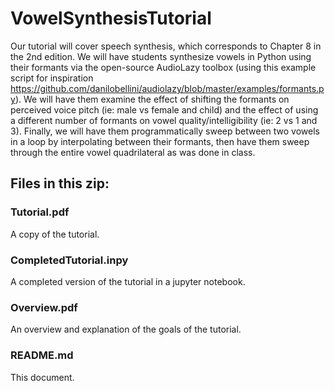 # VowelSynthesisTutorial

Our tutorial will cover speech synthesis, which corresponds to Chapter 8 in the 2nd edition. We will have students synthesize vowels in Python using their formants via the open-source AudioLazy toolbox (using this example script for inspiration https://github.com/danilobellini/audiolazy/blob/master/examples/formants.py). We will have them examine the effect of shifting the formants on perceived voice pitch (ie: male vs female and child) and the effect of using a different number of formants on vowel quality/intelligibility (ie: 2 vs 1 and 3). Finally, we will have them programmatically sweep between two vowels in a loop by interpolating between their formants, then have them sweep through the entire vowel quadrilateral as was done in class.

## Files in this zip:
### Tutorial.pdf
A copy of the tutorial.

### CompletedTutorial.inpy
A completed version of the tutorial in a jupyter notebook.

### Overview.pdf
An overview and explanation of the goals of the tutorial.

### README.md
This document.
